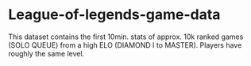 # League-of-legends-game-data
This dataset contains the first 10min. stats of approx. 10k ranked games (SOLO QUEUE) from a high ELO (DIAMOND I to MASTER). Players have roughly the same level.
